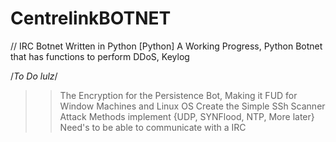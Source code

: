 # CentrelinkBOTNET
// IRC Botnet Written in Python
[Python] A Working Progress, Python Botnet that has functions to perform DDoS, Keylog


/*To Do lulz*/

>> The Encryption for the Persistence Bot, Making it FUD for Window Machines and Linux OS
>> Create the Simple SSh Scanner
>> Attack Methods implement {UDP, SYNFlood, NTP, More later}
>> Need's to be able to communicate with a IRC 
